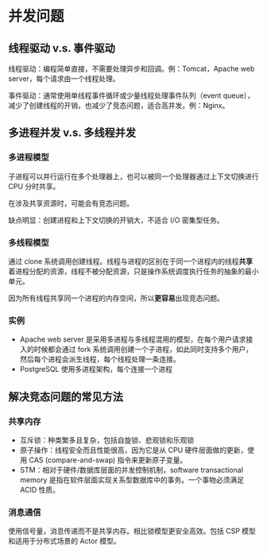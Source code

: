 # 并发问题

## 线程驱动 v.s. 事件驱动

线程驱动：编程简单直接，不需要处理异步和回调。例：Tomcat，Apache web server，每个请求由一个线程处理。

事件驱动：通常使用单线程事件循环或少量线程处理事件队列（event queue），减少了创建线程的开销，也减少了竞态问题，适合高并发。例：Nginx。

## 多进程并发 v.s. 多线程并发

### 多进程模型

子进程可以并行运行在多个处理器上，也可以被同一个处理器通过上下文切换进行 CPU 分时共享。

在涉及共享资源时，可能会有竞态问题。

缺点明显：创建进程和上下文切换的开销大，不适合 I/O 密集型任务。

### 多线程模型

通过 clone 系统调用创建线程。线程与进程的区别在于同一个进程内的线程**共享**着进程分配的资源，线程不被分配资源，只是操作系统调度执行任务的抽象的最小单元。

因为所有线程共享同一个进程的内存空间，所以**更容易**出现竞态问题。

### 实例

- Apache web server 是采用多进程与多线程混用的模型，在每个用户请求接入的时候都会通过 fork 系统调用创建一个子进程，如此同时支持多个用户，然后每个进程会派生线程，每个线程处理一条连接。
- PostgreSQL 使用多进程架构，每个连接一个进程

## 解决竞态问题的常见方法

### 共享内存

- 互斥锁：种类繁多且复杂，包括自旋锁、悲观锁和乐观锁
- 原子操作：线程安全而且性能很高，因为它是从 CPU 硬件层面做的更新，使用 CAS (compare-and-swap) 指令来更新原子变量。
- STM：相对于硬件/数据库层面的并发控制机制，software transactional memory 是指在软件层面实现关系型数据库中的事务。一个事物必须满足 ACID 性质。

### 消息通信

使用信号量，消息传递而不是共享内存。相比锁模型更安全高效。包括 CSP 模型和适用于分布式场景的 Actor 模型。
